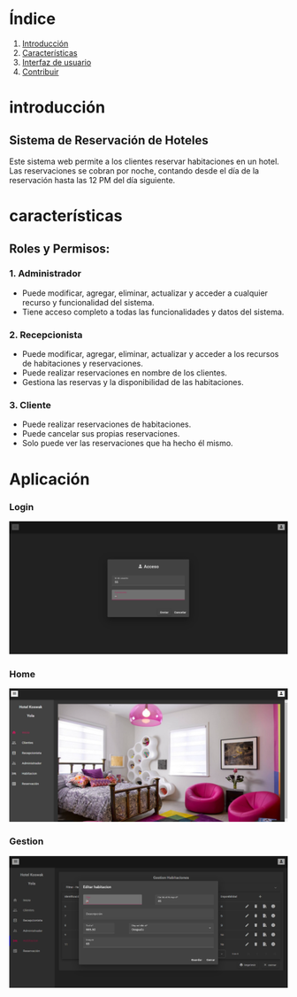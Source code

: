# Índice

1. [Introducción](#introducción)
2. [Características](#características)
3. [Interfaz de usuario](#Aplicación)
5. [Contribuir](#contribuir)

# introducción

## Sistema de Reservación de Hoteles

Este sistema web permite a los clientes reservar habitaciones en un hotel. Las reservaciones se cobran por noche, contando desde el día de la reservación hasta las 12 PM del día siguiente.

# características

## Roles y Permisos:

### 1. Administrador
- Puede modificar, agregar, eliminar, actualizar y acceder a cualquier recurso y funcionalidad del sistema.
- Tiene acceso completo a todas las funcionalidades y datos del sistema.

### 2. Recepcionista
- Puede modificar, agregar, eliminar, actualizar y acceder a los recursos de habitaciones y reservaciones.
- Puede realizar reservaciones en nombre de los clientes.
- Gestiona las reservas y la disponibilidad de las habitaciones.

### 3. Cliente
- Puede realizar reservaciones de habitaciones.
- Puede cancelar sus propias reservaciones.
- Solo puede ver las reservaciones que ha hecho él mismo.


# Aplicación
### Login
![Texto alternativo](https://github.com/AlbinJunLiang/reservacion-hotel/blob/main/img/login.png?raw=true
)

### Home
![Texto alternativo](https://github.com/AlbinJunLiang/reservacion-hotel/blob/main/img/home.png?raw=true
)

### Gestion
![Texto alternativo](https://github.com/AlbinJunLiang/reservacion-hotel/blob/main/img/gestion.png?raw=true
)





